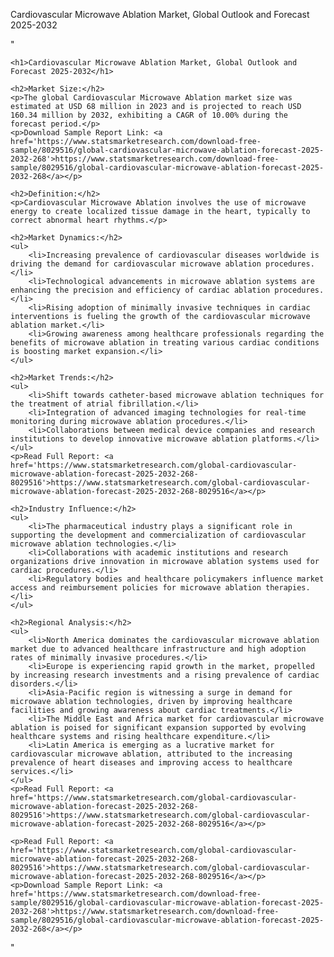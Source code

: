 Cardiovascular Microwave Ablation Market, Global Outlook and Forecast 2025-2032

"<!DOCTYPE html>
<html>

<head>
    <title>Cardiovascular Microwave Ablation Market, Global Outlook and Forecast 2025-2032</title>
</head>

<body>

    <h1>Cardiovascular Microwave Ablation Market, Global Outlook and Forecast 2025-2032</h1>

    <h2>Market Size:</h2>
    <p>The global Cardiovascular Microwave Ablation market size was estimated at USD 68 million in 2023 and is projected to reach USD 160.34 million by 2032, exhibiting a CAGR of 10.00% during the forecast period.</p>
    <p>Download Sample Report Link: <a href='https://www.statsmarketresearch.com/download-free-sample/8029516/global-cardiovascular-microwave-ablation-forecast-2025-2032-268'>https://www.statsmarketresearch.com/download-free-sample/8029516/global-cardiovascular-microwave-ablation-forecast-2025-2032-268</a></p>

    <h2>Definition:</h2>
    <p>Cardiovascular Microwave Ablation involves the use of microwave energy to create localized tissue damage in the heart, typically to correct abnormal heart rhythms.</p>

    <h2>Market Dynamics:</h2>
    <ul>
        <li>Increasing prevalence of cardiovascular diseases worldwide is driving the demand for cardiovascular microwave ablation procedures.</li>
        <li>Technological advancements in microwave ablation systems are enhancing the precision and efficiency of cardiac ablation procedures.</li>
        <li>Rising adoption of minimally invasive techniques in cardiac interventions is fueling the growth of the cardiovascular microwave ablation market.</li>
        <li>Growing awareness among healthcare professionals regarding the benefits of microwave ablation in treating various cardiac conditions is boosting market expansion.</li>
    </ul>

    <h2>Market Trends:</h2>
    <ul>
        <li>Shift towards catheter-based microwave ablation techniques for the treatment of atrial fibrillation.</li>
        <li>Integration of advanced imaging technologies for real-time monitoring during microwave ablation procedures.</li>
        <li>Collaborations between medical device companies and research institutions to develop innovative microwave ablation platforms.</li>
    </ul>
    <p>Read Full Report: <a href='https://www.statsmarketresearch.com/global-cardiovascular-microwave-ablation-forecast-2025-2032-268-8029516'>https://www.statsmarketresearch.com/global-cardiovascular-microwave-ablation-forecast-2025-2032-268-8029516</a></p>

    <h2>Industry Influence:</h2>
    <ul>
        <li>The pharmaceutical industry plays a significant role in supporting the development and commercialization of cardiovascular microwave ablation technologies.</li>
        <li>Collaborations with academic institutions and research organizations drive innovation in microwave ablation systems used for cardiac procedures.</li>
        <li>Regulatory bodies and healthcare policymakers influence market access and reimbursement policies for microwave ablation therapies.</li>
    </ul>

    <h2>Regional Analysis:</h2>
    <ul>
        <li>North America dominates the cardiovascular microwave ablation market due to advanced healthcare infrastructure and high adoption rates of minimally invasive procedures.</li>
        <li>Europe is experiencing rapid growth in the market, propelled by increasing research investments and a rising prevalence of cardiac disorders.</li>
        <li>Asia-Pacific region is witnessing a surge in demand for microwave ablation technologies, driven by improving healthcare facilities and growing awareness about cardiac treatments.</li>
        <li>The Middle East and Africa market for cardiovascular microwave ablation is poised for significant expansion supported by evolving healthcare systems and rising healthcare expenditure.</li>
        <li>Latin America is emerging as a lucrative market for cardiovascular microwave ablation, attributed to the increasing prevalence of heart diseases and improving access to healthcare services.</li>
    </ul>
    <p>Read Full Report: <a href='https://www.statsmarketresearch.com/global-cardiovascular-microwave-ablation-forecast-2025-2032-268-8029516'>https://www.statsmarketresearch.com/global-cardiovascular-microwave-ablation-forecast-2025-2032-268-8029516</a></p>

    <p>Read Full Report: <a href='https://www.statsmarketresearch.com/global-cardiovascular-microwave-ablation-forecast-2025-2032-268-8029516'>https://www.statsmarketresearch.com/global-cardiovascular-microwave-ablation-forecast-2025-2032-268-8029516</a></p>
    <p>Download Sample Report Link: <a href='https://www.statsmarketresearch.com/download-free-sample/8029516/global-cardiovascular-microwave-ablation-forecast-2025-2032-268'>https://www.statsmarketresearch.com/download-free-sample/8029516/global-cardiovascular-microwave-ablation-forecast-2025-2032-268</a></p>

</body>

</html>"
